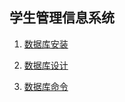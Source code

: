 ## 学生管理信息系统

1. [数据库安装](install-about-databases.md)

2. [数据库设计](design-of-databases.md)

3. [数据库命令](command-of-databases.md)
